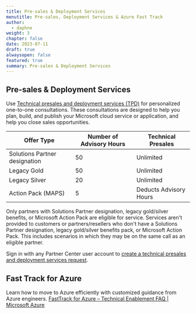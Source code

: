 ```yaml
---
title: Pre-sales & Deployment Services
menutitle: Pre-sales, Deployment Services & Azure Fast Track
author:
  - daphne
weight: 3
chapter: false
date: 2023-07-11
draft: true
alwaysopen: false
featured: true
summary: Pre-sales & Deployment Services
---
```

## Pre-sales & Deployment Services
Use [<u>Technical presales and deployment services (TPD)</u>](https://partner.microsoft.com/dashboard/mpn/membership/benefits/technical/createadvisoryhours-servicerequest "https://partner.microsoft.com/dashboard/mpn/membership/benefits/technical/createadvisoryhours-servicerequest") for personalized one-to-one consultations. These consultations are designed to help you plan, build, and publish your Microsoft cloud service or application, and help you close sales opportunities.

|  **Offer Type** | **Number of Advisory Hours** | **Technical Presales**|
|--|--|--|
| Solutions Partner designation | 50 | Unlimited  |
|Legacy Gold|50|Unlimited|
|Legacy Silver|20|Unlimited|
|Action Pack (MAPS)|5|Deducts Advisory Hours|

Only partners with Solutions Partner designation, legacy gold/silver benefits, or Microsoft Action Pack are eligible for service. Services aren't provided to customers or partners/resellers who don't have a Solutions Partner designation, legacy gold/silver benefits pack, or Microsoft Action Pack. This includes scenarios in which they may be on the same call as an eligible partner.

Sign in with any Partner Center user account to [<u>create a technical presales and deployment services request</u>](https://partner.microsoft.com/dashboard/mpn/membership/benefits/technical/createadvisoryhours-servicerequest "https://partner.microsoft.com/dashboard/mpn/membership/benefits/technical/createadvisoryhours-servicerequest").

## Fast Track for Azure
Learn how to move to Azure efficiently with customized guidance from Azure engineers.
[<u>FastTrack for Azure – Technical Enablement FAQ | Microsoft Azure</u>](https://azure.microsoft.com/en-us/pricing/offers/azure-fasttrack/#overview "https://azure.microsoft.com/en-us/pricing/offers/azure-fasttrack/#overview")